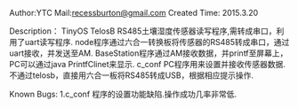 Author:YTC 
Mail:recessburton@gmail.com
Created Time: 2015.3.20

Description：
	TinyOS TelosB RS485土壤湿度传感器读写程序,需转成串口，利用了uart读写程序.
	node程序通过六合一转换板将传感器的RS485转成串口，通过uart接收，并发送至AM.
	BaseStation程序通过AM接收数据，并printf至屏幕上，PC可以通过java PrintfClinet来显示.
	c_conf PC程序用来设置并接收传感器数据.不通过telosb，直接用六合一板将RS485转成USB，根据相应提示操作.
	


Known Bugs: 
		1.c_conf 程序的设置功能缺陷.操作成功几率非常低.

